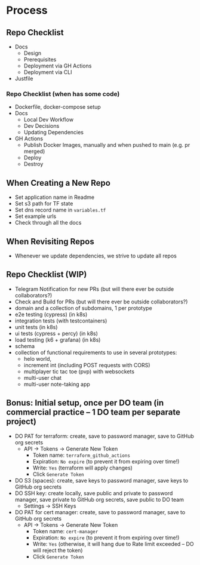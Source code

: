 # Process

## Repo Checklist

- Docs
  - Design
  - Prerequisites
  - Deployment via GH Actions
  - Deployment via CLI
- Justfile

### Repo Checklist (when has some code)

- Dockerfile, docker-compose setup
- Docs
  - Local Dev Workflow
  - Dev Decisions
  - Updating Dependencies
- GH Actions
  - Publish Docker Images, manually and when pushed to main (e.g. pr merged)
  - Deploy
  - Destroy

## When Creating a New Repo

- Set application name in Readme
- Set s3 path for TF state
- Set dns record name in `variables.tf`
- Set example urls
- Check through all the docs

## When Revisiting Repos

- Whenever we update dependencies, we strive to update all repos

## Repo Checklist (WIP)

- Telegram Notification for new PRs (but will there ever be outside collaborators?)
- Check and Build for PRs (but will there ever be outside collaborators?)
- domain and a collection of subdomains, 1 per prototype
- e2e testing (cypress) (in k8s)
- integration tests (with testcontainers)
- unit tests (in k8s)
- ui tests (cypress + percy) (in k8s)
- load testing (k6 + grafana) (in k8s)
- schema
- collection of functional requirements to use in several prototypes:
  - helo world,
  - increment int (including POST requests with CORS)
  - multiplayer tic tac toe (pvp) with websockets
  - multi-user chat
  - multi-user note-taking app

## Bonus: Initial setup, once per DO team (in commercial practice – 1 DO team per separate project)

- DO PAT for terraform: create, save to password manager, save to GitHub org secrets
  - API -> Tokens -> Generate New Token
    - Token name: `terraform_github_actions`
    - Expiration: `No expire` (to prevent it from expiring over time!)
    - Write: `Yes` (terraform will apply changes)
    - Click `Generate Token`
- DO S3 (spaces): create, save keys to password manager, save keys to GitHub org secrets
- DO SSH key: create locally, save public and private to password manager, save private to GitHub org secrets, save public to DO team
  - Settings -> SSH Keys
- DO PAT for cert manager: create, save to password manager, save to GitHub org secrets
  - API -> Tokens -> Generate New Token
    - Token name: `cert-manager`
    - Expiration: `No expire` (to prevent it from expiring over time!)
    - Write: `Yes` (otherwise, it will hang due to Rate limit exceeded – DO will reject the token)
    - Click `Generate Token`
